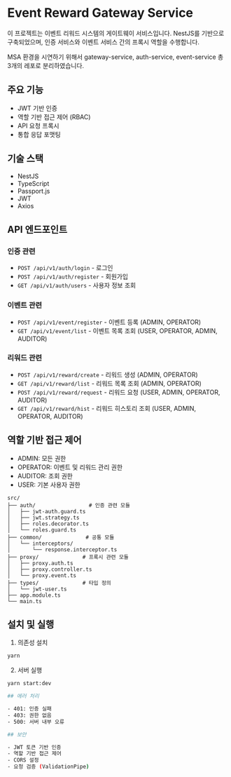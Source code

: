 # Event Reward Gateway Service

이 프로젝트는 이벤트 리워드 시스템의 게이트웨이 서비스입니다. NestJS를 기반으로 구축되었으며, 인증 서비스와 이벤트 서비스 간의 프록시 역할을 수행합니다.

MSA 환경을 시연하기 위해서 gateway-service, auth-service, event-service 총 3개의 레포로 분리하였습니다.


## 주요 기능

- JWT 기반 인증
- 역할 기반 접근 제어 (RBAC)
- API 요청 프록시
- 통합 응답 포맷팅

## 기술 스택

- NestJS
- TypeScript
- Passport.js
- JWT
- Axios

## API 엔드포인트

### 인증 관련
- `POST /api/v1/auth/login` - 로그인
- `POST /api/v1/auth/register` - 회원가입
- `GET /api/v1/auth/users` - 사용자 정보 조회

### 이벤트 관련
- `POST /api/v1/event/register` - 이벤트 등록 (ADMIN, OPERATOR)
- `GET /api/v1/event/list` - 이벤트 목록 조회 (USER, OPERATOR, ADMIN, AUDITOR)

### 리워드 관련
- `POST /api/v1/reward/create` - 리워드 생성 (ADMIN, OPERATOR)
- `GET /api/v1/reward/list` - 리워드 목록 조회 (ADMIN, OPERATOR)
- `POST /api/v1/reward/request` - 리워드 요청 (USER, ADMIN, OPERATOR, AUDITOR)
- `GET /api/v1/reward/hist` - 리워드 히스토리 조회 (USER, ADMIN, OPERATOR, AUDITOR)

## 역할 기반 접근 제어

- ADMIN: 모든 권한
- OPERATOR: 이벤트 및 리워드 관리 권한
- AUDITOR: 조회 권한
- USER: 기본 사용자 권한

```
src/
├── auth/                 # 인증 관련 모듈
│   ├── jwt-auth.guard.ts
│   ├── jwt.strategy.ts
│   ├── roles.decorator.ts
│   └── roles.guard.ts
├── common/              # 공통 모듈
│   └── interceptors/
│       └── response.interceptor.ts
├── proxy/              # 프록시 관련 모듈
│   ├── proxy.auth.ts
│   ├── proxy.controller.ts
│   └── proxy.event.ts
├── types/              # 타입 정의
│   └── jwt-user.ts
├── app.module.ts
└── main.ts
```

## 설치 및 실행

1. 의존성 설치
```bash
yarn
```

2. 서버 실행
```bash
yarn start:dev

## 에러 처리

- 401: 인증 실패
- 403: 권한 없음
- 500: 서버 내부 오류

## 보안

- JWT 토큰 기반 인증
- 역할 기반 접근 제어
- CORS 설정
- 요청 검증 (ValidationPipe)

